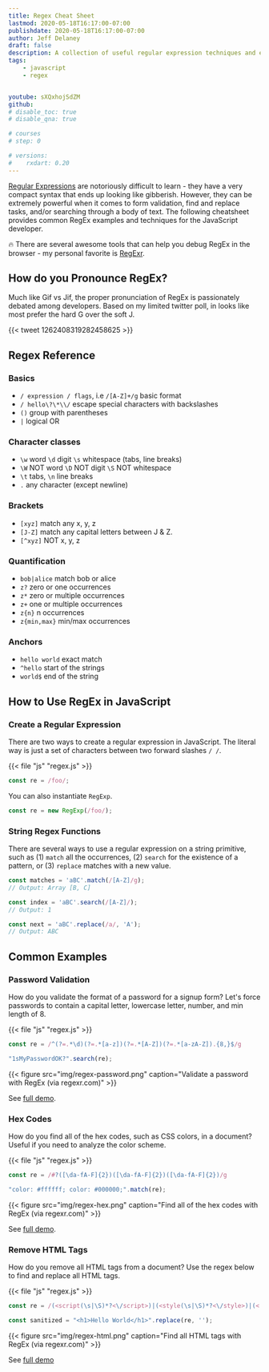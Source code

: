 ```yaml
---
title: Regex Cheat Sheet
lastmod: 2020-05-18T16:17:00-07:00
publishdate: 2020-05-18T16:17:00-07:00
author: Jeff Delaney
draft: false
description: A collection of useful regular expression techniques and examples for the JavaScript developer. 
tags: 
    - javascript
    - regex


youtube: sXQxhojSdZM
github: 
# disable_toc: true
# disable_qna: true

# courses
# step: 0

# versions:
#    rxdart: 0.20
---
```


[Regular Expressions](https://en.wikipedia.org/wiki/Regular_expression) are notoriously difficult to learn - they have a very compact syntax that ends up looking like gibberish. However, they can be extremely powerful when it comes to form validation, find and replace tasks, and/or searching through a body of text. The following cheatsheet provides common RegEx examples and techniques for the JavaScript developer. 

🔥 There are several awesome tools that can help you debug RegEx in the browser - my personal favorite is [RegExr](https://regexr.com/). 

## How do you Pronounce RegEx?

Much like Gif vs Jif, the proper pronunciation of RegEx is passionately debated among developers. Based on my limited twitter poll, in looks like most prefer the hard G over the soft J. 

{{< tweet 1262408319282458625 >}}

## Regex Reference

### Basics

- `/ expression / flags`, i.e `/[A-Z]+/g` basic format
- `/ hello\?\*\\/` escape special characters with backslashes
- `()` group with parentheses 
- `|` logical OR

### Character classes

- `\w` word `\d` digit `\s` whitespace (tabs, line breaks)
- `\W` NOT word `\D` NOT digit `\S` NOT whitespace
- `\t` tabs, `\n` line breaks
- `.`	any character (except newline)

### Brackets

- `[xyz]`	match any x, y, z
- `[J-Z]`	match any capital letters between J & Z. 
- `[^xyz]`	NOT x, y, z


### Quantification

- `bob|alice` match bob or alice
- `z?` zero or one occurrences
- `z*`	zero or multiple occurrences
- `z+`	one or multiple occurrences
- `z{n}` n occurrences
- `z{min,max}` min/max occurrences


### Anchors

- `hello world` exact match
- `^hello` start of the strings
- `world$` end of the string

## How to Use RegEx in JavaScript

### Create a Regular Expression

There are two ways to create a regular expression in JavaScript. The literal way is just a set of characters between two forward slashes `/ /`. 

{{< file "js" "regex.js" >}}
```javascript
const re = /foo/; 
```

You can also instantiate `RegExp`. 

```javascript
const re = new RegExp(/foo/);
```

### String Regex Functions

There are several ways to use a regular expression on a string primitive, such as (1) `match` all the occurrences, (2) `search` for the existence of a pattern, or (3) `replace` matches with a new value. 

```javascript
const matches = 'aBC'.match(/[A-Z]/g);
// Output: Array [B, C]

const index = 'aBC'.search(/[A-Z]/);
// Output: 1

const next = 'aBC'.replace(/a/, 'A');
// Output: ABC
```

## Common Examples

### Password Validation

How do you validate the format of a password for a signup form? Let's force passwords to contain a capital letter, lowercase letter, number, and min length of 8. 

{{< file "js" "regex.js" >}}
```javascript
const re = /^(?=.*\d)(?=.*[a-z])(?=.*[A-Z])(?=.*[a-zA-Z]).{8,}$/g

"1sMyPasswordOK?".search(re);
```

{{< figure src="img/regex-password.png" caption="Validate a password with RegEx (via regexr.com)" >}}

See [full demo](https://regexr.com/3bfsi). 

### Hex Codes

How do you find all of the hex codes, such as CSS colors, in a document? Useful if you need to analyze the color scheme. 

{{< file "js" "regex.js" >}}
```javascript
const re = /#?([\da-fA-F]{2})([\da-fA-F]{2})([\da-fA-F]{2})/g

"color: #ffffff; color: #000000;".match(re);
```

{{< figure src="img/regex-hex.png" caption="Find all of the hex codes with RegEx (via regexr.com)" >}}

See [full demo](https://regexr.com/3ag5b). 

### Remove HTML Tags

How do you remove all HTML tags from a document? Use the regex below to find and replace all HTML tags. 

{{< file "js" "regex.js" >}}
```javascript
const re = /(<script(\s|\S)*?<\/script>)|(<style(\s|\S)*?<\/style>)|(<!--(\s|\S)*?-->)|(<\/?(\s|\S)*?>)/g

const sanitized = "<h1>Hello World</h1>".replace(re, '');
```

{{< figure src="img/regex-html.png" caption="Find all HTML tags with RegEx (via regexr.com)" >}}

See [full demo](https://regexr.com/39jba)
